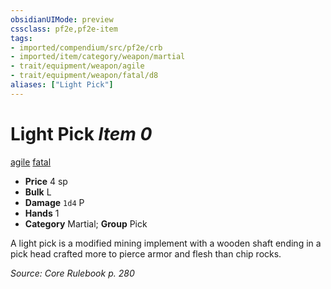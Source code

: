 ```yaml
---
obsidianUIMode: preview
cssclass: pf2e,pf2e-item
tags:
- imported/compendium/src/pf2e/crb
- imported/item/category/weapon/martial
- trait/equipment/weapon/agile
- trait/equipment/weapon/fatal/d8
aliases: ["Light Pick"]
---
```

# Light Pick *Item 0*  
[agile](agile.md)  [fatal <d8>](fatal.md)  

- **Price** 4 sp
- **Bulk** L
- **Damage** `1d4` P
- **Hands** 1
- **Category** Martial; **Group** Pick 

A light pick is a modified mining implement with a wooden shaft ending in a pick head crafted more to pierce armor and flesh than chip rocks.

*Source: Core Rulebook p. 280*